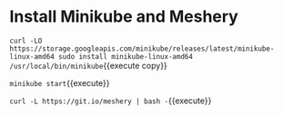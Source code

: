 
# Install Minikube and Meshery

`curl -LO https://storage.googleapis.com/minikube/releases/latest/minikube-linux-amd64 sudo install minikube-linux-amd64 /usr/local/bin/minikube`{{execute copy}}

`minikube start`{{execute}}

`curl -L https://git.io/meshery | bash -`{{execute}}

